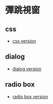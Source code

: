 # 彈跳視窗

## css
- [css version]()

## dialog
- [dialog version]()

## radio box
- [radio box version]()